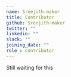 ```yaml
---
name: Sreejith-maker
title: Contributor
github: Sreejith-maker
twitter: ""
linkedin: ""
slack: ""
joining_date: ""
role : contributor
---
```


Still waiting for this
